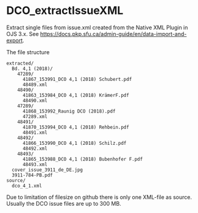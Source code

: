 # DCO_extractIssueXML
Extract single files from issue.xml created from the Native XML Plugin in OJS 3.x.
See https://docs.pkp.sfu.ca/admin-guide/en/data-import-and-export.

The file structure
```
extracted/
  Bd. 4,1 (2018)/
    47289/
      41867_153991_DCO 4,1 (2018) Schubert.pdf
      48489.xml
    48490/
      41863_153984_DCO 4,1 (2018) KrämerF.pdf
      48490.xml
    47289/
      41868_153992_Raunig DCO (2018).pdf  
      47289.xml
    48491/  
      41870_153994_DCO 4,1 (2018) Rehbein.pdf
      48491.xml
    48492/
      41866_153990_DCO 4,1 (2018) Schilz.pdf  
      48492.xml
    48493/  
      41865_153988_DCO 4,1 (2018) Bubenhofer F.pdf 
      48493.xml
  cover_issue_3911_de_DE.jpg
  3911-784-PB.pdf
source/
  dco_4_1.xml
```
Due to limitation of filesize on github there is only one XML-file as source. Usually the DCO issue files are up to 300 MB.
